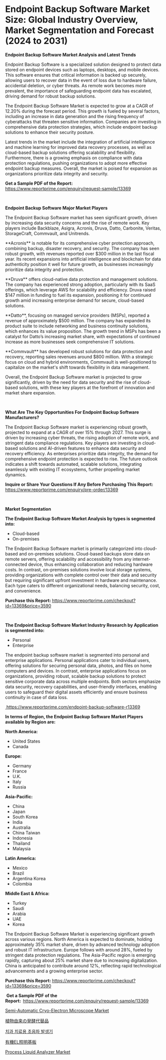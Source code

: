 <p><h1>Endpoint Backup Software Market Size: Global Industry Overview, Market Segmentation and Forecast (2024 to 2031)</h1></p><p><strong>Endpoint Backup Software Market Analysis and Latest Trends</strong></p>
<p><p>Endpoint Backup Software is a specialized solution designed to protect data stored on endpoint devices such as laptops, desktops, and mobile devices. This software ensures that critical information is backed up securely, allowing users to recover data in the event of loss due to hardware failure, accidental deletion, or cyber threats. As remote work becomes more prevalent, the importance of safeguarding endpoint data has escalated, driving demand for robust backup solutions.</p><p>The Endpoint Backup Software Market is expected to grow at a CAGR of 12.20% during the forecast period. This growth is fueled by several factors, including an increase in data generation and the rising frequency of cyberattacks that threaten sensitive information. Companies are investing in comprehensive data protection strategies, which include endpoint backup solutions to enhance their security posture.</p><p>Latest trends in the market include the integration of artificial intelligence and machine learning for improved data recovery processes, as well as cloud-based backup solutions offering scalability and flexibility. Furthermore, there is a growing emphasis on compliance with data protection regulations, pushing organizations to adopt more effective endpoint backup measures. Overall, the market is poised for expansion as organizations prioritize data integrity and security.</p></p>
<p><strong>Get a Sample PDF of the Report:&nbsp;</strong> <a href="https://www.reportprime.com/enquiry/request-sample/13369">https://www.reportprime.com/enquiry/request-sample/13369</a></p>
<p>&nbsp;</p>
<p><strong>Endpoint Backup Software Major Market Players</strong></p>
<p><p>The Endpoint Backup Software market has seen significant growth, driven by increasing data security concerns and the rise of remote work. Key players include Backblaze, Asigra, Acronis, Druva, Datto, Carbonite, Veritas, StorageCraft, Commvault, and Unitrends.</p><p>**Acronis** is notable for its comprehensive cyber protection approach, combining backup, disaster recovery, and security. The company has seen robust growth, with revenues reported over $300 million in the last fiscal year. Its recent expansions into artificial intelligence and blockchain for data authenticity position it well for future growth, as businesses increasingly prioritize data integrity and protection.</p><p>**Druva** offers cloud-native data protection and management solutions. The company has experienced strong adoption, particularly with its SaaS offerings, which leverage AWS for scalability and efficiency. Druva raised $147 million in funding to fuel its expansion, positioning it for continued growth amid increasing enterprise demand for secure, cloud-based solutions.</p><p>**Datto**, focusing on managed service providers (MSPs), reported a revenue of approximately $500 million. The company has expanded its product suite to include networking and business continuity solutions, which enhances its value proposition. The growth trend in MSPs has been a catalyst for Datto’s increasing market share, with expectations of continued increase as more businesses seek comprehensive IT solutions.</p><p>**Commvault** has developed robust solutions for data protection and recovery, reporting sales revenues around $800 million. With a strategic focus on cloud and hybrid environments, Commvault is well-positioned to capitalize on the market's shift towards flexibility in data management.</p><p>Overall, the Endpoint Backup Software market is projected to grow significantly, driven by the need for data security and the rise of cloud-based solutions, with these key players at the forefront of innovation and market share expansion.</p></p>
<p>&nbsp;</p>
<p><strong>What Are The Key Opportunities For Endpoint Backup Software Manufacturers?</strong></p>
<p><p>The Endpoint Backup Software market is experiencing robust growth, projected to expand at a CAGR of over 15% through 2027. This surge is driven by increasing cyber threats, the rising adoption of remote work, and stringent data compliance regulations. Key players are investing in cloud-based solutions and AI-driven features to enhance data security and recovery efficiency. As enterprises prioritize data integrity, the demand for comprehensive endpoint protection is expected to rise. The future outlook indicates a shift towards automated, scalable solutions, integrating seamlessly with existing IT ecosystems, further propelling market dynamics.</p></p>
<p><strong>Inquire or Share Your Questions If Any Before Purchasing This Report:</strong> <a href="https://www.reportprime.com/enquiry/pre-order/13369">https://www.reportprime.com/enquiry/pre-order/13369</a></p>
<p>&nbsp;</p>
<p><strong>Market Segmentation</strong></p>
<p><strong>The Endpoint Backup Software Market Analysis by types is segmented into:</strong></p>
<p><ul><li>Cloud-based</li><li>On-premises</li></ul></p>
<p><p>The Endpoint Backup Software market is primarily categorized into cloud-based and on-premises solutions. Cloud-based backups store data on remote servers, offering scalability and accessibility from any internet-connected device, thus enhancing collaboration and reducing hardware costs. In contrast, on-premises solutions involve local storage systems, providing organizations with complete control over their data and security but requiring significant upfront investment in hardware and maintenance. Each type caters to different organizational needs, balancing security, cost, and convenience.</p></p>
<p><strong>Purchase this Report:&nbsp;</strong><a href="https://www.reportprime.com/checkout?id=13369&price=3590">https://www.reportprime.com/checkout?id=13369&price=3590</a></p>
<p>&nbsp;</p>
<p><strong>The Endpoint Backup Software Market Industry Research by Application is segmented into:</strong></p>
<p><ul><li>Personal</li><li>Enterprise</li></ul></p>
<p><p>The endpoint backup software market is segmented into personal and enterprise applications. Personal applications cater to individual users, offering solutions for securing personal data, photos, and files on home computers and devices. In contrast, enterprise applications focus on organizations, providing robust, scalable backup solutions to protect sensitive corporate data across multiple endpoints. Both sectors emphasize data security, recovery capabilities, and user-friendly interfaces, enabling users to safeguard their digital assets efficiently and ensure business continuity in case of data loss.</p></p>
<p><a href="https://www.reportprime.com/endpoint-backup-software-r13369">&nbsp;https://www.reportprime.com/endpoint-backup-software-r13369</a></p>
<p><strong>In terms of Region, the Endpoint Backup Software Market Players available by Region are:</strong></p>
<p>
    <p> <strong> North America: </strong>
        <ul>
            <li>United States</li>
            <li>Canada</li>
        </ul>
        </p> 
    <p> <strong> Europe: </strong>
        <ul>
            <li>Germany</li>
            <li>France</li>
            <li>U.K.</li>
            <li>Italy</li>
            <li>Russia</li>
        </ul>
        </p> 
    <p> <strong> Asia-Pacific: </strong>
        <ul>
            <li>China</li>
            <li>Japan</li>
            <li>South Korea</li>
            <li>India</li>
            <li>Australia</li>
            <li>China Taiwan</li>
            <li>Indonesia</li>
            <li>Thailand</li>
            <li>Malaysia</li>
        </ul>
        </p> 
    <p> <strong> Latin America: </strong>
        <ul>
            <li>Mexico</li>
            <li>Brazil</li>
            <li>Argentina Korea</li>
            <li>Colombia</li>
        </ul>
        </p> 
    <p> <strong> Middle East & Africa: </strong>
        <ul>
            <li>Turkey</li>
            <li>Saudi</li>
            <li>Arabia</li>
            <li>UAE</li>
            <li>Korea</li>
        </ul>
    </p>
    </p>
<p><p>The Endpoint Backup Software Market is experiencing significant growth across various regions. North America is expected to dominate, holding approximately 35% market share, driven by advanced technology adoption and robust IT infrastructure. Europe follows with around 28%, fueled by stringent data protection regulations. The Asia-Pacific region is emerging rapidly, capturing about 25% market share due to increasing digitalization. China is anticipated to contribute around 12%, reflecting rapid technological advancements and a growing enterprise sector.</p></p>
<p><strong>Purchase this Report: </strong><a href="https://www.reportprime.com/checkout?id=13369&price=3590">https://www.reportprime.com/checkout?id=13369&price=3590</a></p>
<p>&nbsp;<strong>Get a Sample PDF of the Report:&nbsp;&nbsp;</strong><a href="https://www.reportprime.com/enquiry/request-sample/13369">https://www.reportprime.com/enquiry/request-sample/13369</a></p>
<p><strong></strong></p>
<p><p><a href="https://medium.com/@danielwardb654202/the-growth-of-the-semi-automatic-cryo-electron-microscope-market-has-been-significant-driven-by-7751a1e3bf6f">Semi-Automatic Cryo-Electron Microscope Market</a></p><p><a href="https://medium.com/@rudysimonis2023/fermented-plant-based-alternatives-market-%E3%81%AF-%E3%82%B3%E3%82%B9%E3%83%88%E7%AE%A1%E7%90%86%E3%81%A8%E5%8A%B9%E7%8E%87%E5%90%91%E4%B8%8A%E3%82%92%E5%84%AA%E5%85%88%E3%81%97%E3%81%BE%E3%81%99-%E3%81%95%E3%82%89%E3%81%AB-%E5%A0%B1%E5%91%8A%E6%9B%B8%E3%81%AF%E5%B8%82%E5%A0%B4%E3%81%AE%E9%9C%80%E8%A6%81%E9%9D%A2%E3%81%A8%E4%BE%9B%E7%B5%A6%E9%9D%A2%E3%81%AE%E4%B8%A1%E6%96%B9%E3%82%92%E3%82%AB%E3%83%90%E3%83%BC%E3%81%97%E3%81%A6%E3%81%84%E3%81%BE%E3%81%99-9d795ceba514?postPublishedType=initial">植物由来の発酵代替品</a></p><p><a href="https://medium.com/@stephpinkney/%EC%84%B8%EA%B3%84-ultrasonic-generator-for-dental-care-market-%EC%9D%80-2024%EC%97%90%EC%84%9C-2031%EB%A1%9C-%EC%97%B0%ED%8F%89%EA%B7%A0-%EC%A6%9D%EA%B0%80%EC%9C%A8%EC%9D%84-%EB%B3%B4%EC%9D%BC-%EA%B2%83%EC%9C%BC%EB%A1%9C-%EC%98%88%EC%83%81%EB%90%A9%EB%8B%88%EB%8B%A4-2a51ec3dff33?postPublishedType=initial">치과 치료용 초음파 발생기</a></p><p><a href="https://medium.com/@susanjprice2023/oled-lighting-substrate-market-%E3%81%AE%E3%82%B0%E3%83%AD%E3%83%BC%E3%83%90%E3%83%AB%E5%B8%82%E5%A0%B4%E6%A6%82%E8%A6%81%E3%81%AF-%E4%B8%96%E7%95%8C%E3%81%8A%E3%82%88%E3%81%B3%E4%B8%BB%E8%A6%81%E5%B8%82%E5%A0%B4%E3%81%AB%E3%81%8A%E3%81%91%E3%82%8B%E6%A5%AD%E7%95%8C%E3%81%AB%E5%BD%B1%E9%9F%BF%E3%82%92%E4%B8%8E%E3%81%88%E3%82%8B%E4%B8%BB%E8%A6%81%E3%81%AA%E3%83%88%E3%83%AC%E3%83%B3%E3%83%89%E3%81%AB%E3%81%A4%E3%81%84%E3%81%A6-%E7%8B%AC%E8%87%AA%E3%81%AE%E8%A6%96%E7%82%B9%E3%82%92%E6%8F%90%E4%BE%9B%E3%81%97%E3%81%BE%E3%81%99-0a6b39c5dd49?postPublishedType=initial">有機EL照明基板</a></p><p><a href="https://issuu.com/reportprime-2/docs/process-liquid-analyzer-market-size_a482132f915aa2">Process Liquid Analyzer Market</a></p></p>